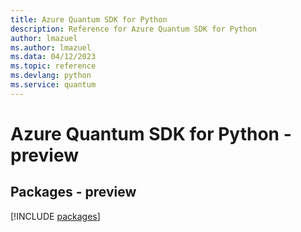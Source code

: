 ```yaml
---
title: Azure Quantum SDK for Python
description: Reference for Azure Quantum SDK for Python
author: lmazuel
ms.author: lmazuel
ms.data: 04/12/2023
ms.topic: reference
ms.devlang: python
ms.service: quantum
---
```

# Azure Quantum SDK for Python - preview
## Packages - preview
[!INCLUDE [packages](quantum-index.md)]